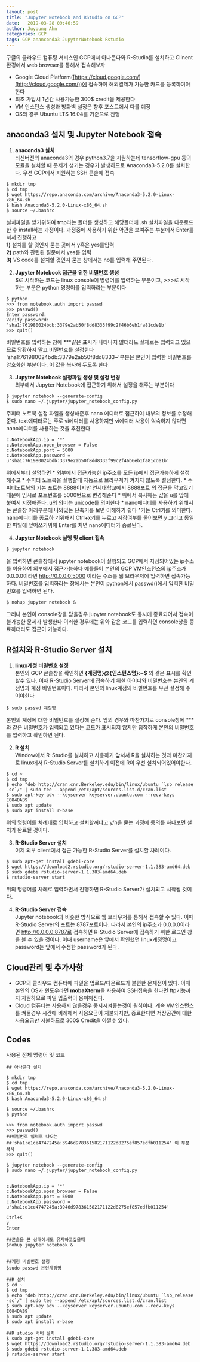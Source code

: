```yaml
---
layout: post
title: "Jupyter Notebook and RStudio on GCP"
date:   2019-03-28 09:46:59
author: Juyoung Ahn
categories: GCP
tags: GCP ananconda3 JupyterNotebook Rstudio
---
```


구글의 클라우드 컴퓨팅 서비스인 GCP에서 아나콘다와 R-Studio를 설치하고 Clinent환경에서 web browser를 통해서 접속해보자

* Google Cloud Platform([https://cloud.google.com/](http://cloud.google.com/))에 접속하여 해외결제가 가능한 카드를 등록하여야 한다
* 최초 가입시 1년간 사용가능한 300$ credit을 제공한다
* VM 인스턴스 생성과 방화벽 설정은 향후 포스트에서 다룰 예정
* OS의 경우 Ubuntu LTS 16.04를 기준으로 진행

## anaconda3 설치 및 Jupyter Notebook 접속

1. **anaconda3 설치**  
최신버전의 anaconda3의 경우 python3.7을 지원하는데 tensorflow-gpu 등의 모듈을 설치할 때 문제가 생기는 경우가 발생하므로 Anaconda3-5.2.0를 설치한다. 우선 GCP에서 지원하는 SSH 콘솔에 접속
```
$ mkdir tmp
$ cd tmp
$ wget https://repo.anaconda.com/archive/Anaconda3-5.2.0-Linux-x86_64.sh
$ bash Anaconda3-5.2.0-Linux-x86_64.sh
$ source ~/.bashrc
```
설치파일을 받기위하여 tmp라는 폴더를 생성하고 해당폴더에 .sh 설치파일을 다운로드 한 후 install하는 과정이다. 과정중에 사용하기 위한 약관을 보여주는 부분에서 Enter를 쳐서 진행하고  
**1)** 설치를 할 것인지 묻는 곳에서 y혹은 yes를입력  
**2)** path와 관련된 질문에서 yes를 입력  
**3)** VS code를 설치할 것인지 묻는 창에서는 no를 입력해 주면된다.

2. **Jupyter Notebook 접근을 위한 비밀번호 생성**  
$로 시작하는 코드는 linux console에 명령어를 입력하는 부분이고, \>\>\>로 시작하는 부분은 python 명령어를 입력하라는 부분이다
```
$ python
>>> from notebook.auth import passwd
>>> passwd()
Enter password:
Verify password:
'sha1:761980024bdb:3379e2ab50f8dd8333f99c2f46b6eb1fa81cde1b'
>>> quit()
```
비밀번호를 입력하는 창에 \*\*\*같은 표시가 나타나지 않더라도 실제로는 입력되고 있으므로 당황하지 말고 비밀번호를 설정한다
'sha1:761980024bdb:3379e2ab50f8dd8333~'부분은 본인이 입력한 비밀번호를 암호화한 부분이다. 이 값을 복사해 두도록 한다

3. **Jupyter Notebook 설정파일 생성 및 설정 변경**  
외부에서 Jupyter Notebook에 접근하기 위해서 설정을 해주는 부분이다
```
$ jupyter notebook --generate-config
$ sudo nano ~/.jupyter/jupyter_notebook_config.py
```
주피터 노트북 설정 파일을 생성해준후 nano 에디터로 접근하여 내부의 정보를 수정해준다. text에디터로는 주로 vi에디터를 사용하지만 vi에디터 사용이 익숙하지 않다면 nano에디터를 사용하는 것을 추천한다
```
c.NotebookApp.ip = '*'
c.NotebookApp.open_browser = False
c.NotebookApp.port = 5000
c.NotebookApp.password = u'sha1:761980024bdb:3379e2ab50f8dd8333f99c2f46b6eb1fa81cde1b'
```
위에서부터 설명하면 
	* 외부에서 접근가능한 ip주소를 모든 ip에서 접근가능하게 설정해주고
	* 주피터 노트북을 실행할때 자동으로 브라우져가 켜지지 않도록 설정한다.
	* 주피터노트북의 기본 포트는 8888이지만 연세대학교에서 8888포트	의 접근을 막고있기 때문에 임시로 포트번호를 5000번으로 변경해준다
	* 위에서 복사해둔 값을 u를 앞에 붙여서 지정해준다. u의 의미는 unicode를 의미한다
	* nano에디터를 사용하기 위해서는 콘솔창 아래부분에 나와있는 단축키를 보면 이해하기 쉽다  ^키는 Ctrl키를 의미한다. nano에디터를 종료하		기위해서 Ctrl+x키를 누르고 저장여부를 물어보면 y 그리고 동일한 파일에 덮어쓰기위해 Enter를 치면 nano에디터가 종료된다.

4. **Jupyter Notebook 실행 및 client 접속**  
```
$ jupyter notebook
```
을 입력하면 콘솔창에서 jupyter notebook이 실행되고 GCP에서 지정되어있는 ip주소를 이용하여 외부에서 접근가능하다 예를들어 본인의 GCP VM인스턴스의 ip주소가 0.0.0.0이라면 http://0.0.0.0:5000 이라는 주소를 웹 브라우저에 입력하면 접속가능하다. 비밀번호를 입력하라는 창에서는 본인이 python에서 passwd()에서 입력한 비밀번호를 입력하면 된다.
```
$ nohup jupyter notebook &
```
그러나 본인이 console창을 닫을경우 jupyter notebook도 동시에 종료되어서 접속이 불가능한 문제가 발생한다 이러한 경우에는 위와 같은 코드를 입력하면 console창을 종료하더라도 접근이 가능하다.

## R설치와 R-Studio Server 설치

1. **linux계정 비밀번호 설정**  
본인의 GCP 콘솔창을 확인하면 **{계정명}@{인스턴스명}:~$** 와 같은 표시를 확인할수 있다. 이때 R-Studio Server에 접속하기 위한 아이디와 비밀번호는 본인의 계정명과 계정 비밀번호이다. 따라서 본인의 linux계정의 비빌먼호를 우선 설정해 주어야한다
```
$ sudo passwd 계정명
```
본인의 계정에 대한 비밀번호를 설정해 준다. 앞의 경우와 마찬가지로 console창에 \*\*\*와 같은 비밀번호가 입력되고 있다는 코드가 표시되지 않지만 침착하게 본인의 비밀번호를 입력하고 확인하면 된다.

2. **R 설치**  
Window에서 R-Studio를 설치하고 사용하기 앞서서 R을 설치하는 것과 마찬가지로 linux에서 R-Studio Server를 설치하기 이전에 R이 우선 설치되어있어야한다.
```
$ cd ~
$ cd tmp
$ echo "deb http://cran.cnr.Berkeley.edu/bin/linux/ubuntu `lsb_release -sc`/" | sudo tee --append /etc/apt/sources.list.d/cran.list
$ sudo apt-key adv --keyserver keyserver.ubuntu.com --recv-keys E084DAB9
$ sudo apt update
$ sudo apt install r-base
```
위의 명령어를 차례대로 입력하고 설치할꺼냐고 y/n을 묻는 과정에 동의를 하다보면 설치가 완료될 것이다.

3. **R-Studio Server 설치**  
이제 외부 client에서 접근 가능한 R-Studio Server를 설치할 차례이다.
```
$ sudo apt-get install gdebi-core
$ wget https://download2.rstudio.org/rstudio-server-1.1.383-amd64.deb
$ sudo gdebi rstudio-server-1.1.383-amd64.deb
$ rstudio-server start
```
위의 명령어를 차례로 입력하면서 진행하면 R-Studio Server가 설치되고 시작될 것이다.

4. **R-Studio Server 접속**  
Jupyter notebook과 비슷한 방식으로 웹 브라우저를 통해서 접속할 수 있다. 이때 R-Studio Server의 포트는 8787포트이다. 따라서 본인의 ip주소가 0.0.0.0이라면 http://0.0.0.0:8787로 접속하면 R-Studio Server에 접속하기 위한 로그인 창을 볼 수 있을 것이다.
이때 username은 앞에서 확인했던 linux계정명이고 password는 앞에서 수정한 password가 된다.

## Cloud관리 및 추가사항

* GCP의 클라우드 컴퓨터에 파일을 업로드/다운로드가 불편한 문제점이 있다. 이때 본인의 OS가 윈도우라면 **mobaXterm**을 사용하여 SSH접속을 한다면 ftp기능까지 지원하므로 파일 입출력이 용이해진다.
* Cloud 컴퓨터는 사용하지 않을경우 중지시켜좋는것이 원칙이다. 계속 VM인스턴스를 켜둘경우 시간에 비례해서 사용요금이 지불되지만, 종료한다면 저장공간에 대한 사용요금만 지불하므로 300$ Credit을 아낄수 있다.

## Codes

사용된 전체 명령어 및 코드

```
## 아나콘다 설치

$ mkdir tmp
$ cd tmp
$ wget https://repo.anaconda.com/archive/Anaconda3-5.2.0-Linux-x86_64.sh
$ bash Anaconda3-5.2.0-Linux-x86_64.sh

$ source ~/.bashrc
$ python

>>> from notebook.auth import passwd
>>> passwd()
##비밀번호 입력후 나오는
##'sha1:e1ce4747245a:3946d978361582171122d8275ef857edfb011254' 이 부분 복사
>>> quit()

$ jupyter notebook --generate-config
$ sudo nano ~/.jupyter/jupyter_notebook_config.py


c.NotebookApp.ip = '*'
c.NotebookApp.open_browser = False
c.NotebookApp.port = 5000
c.NotebookApp.password = u'sha1:e1ce4747245a:3946d978361582171122d8275ef857edfb011254'

Ctrl+X
y
Enter

##콘솔을 끈 상태에서도 유지하고싶을때
$nohup jupyter notebook &


##계정 비빌번호 설정
$sudo passwd 본인계정명

##R 설치
$ cd ~
$ cd tmp
$ echo "deb http://cran.cnr.Berkeley.edu/bin/linux/ubuntu `lsb_release -sc`/" | sudo tee --append /etc/apt/sources.list.d/cran.list
$ sudo apt-key adv --keyserver keyserver.ubuntu.com --recv-keys E084DAB9
$ sudo apt update
$ sudo apt install r-base

##R studio 서버 설치
$ sudo apt-get install gdebi-core
$ wget https://download2.rstudio.org/rstudio-server-1.1.383-amd64.deb
$ sudo gdebi rstudio-server-1.1.383-amd64.deb
$ rstudio-server start
```
